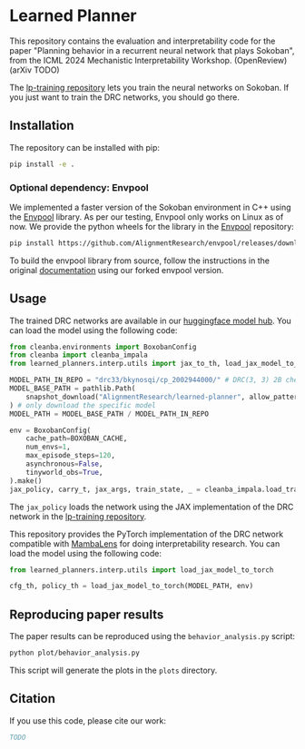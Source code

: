 # Learned Planner

This repository contains the evaluation and interpretability code for the paper "Planning behavior in a recurrent neural network that plays Sokoban", from the ICML 2024 Mechanistic Interpretability Workshop. (OpenReview) (arXiv TODO)

The [lp-training repository](https://github.com/AlignmentResearch/lp-training/) lets you train the neural networks on Sokoban. If you just want to train the DRC networks, you should go there.

## Installation

The repository can be installed with pip:

```bash
pip install -e .
```

### Optional dependency: Envpool

We implemented a faster version of the Sokoban environment in C++ using the [Envpool](https://github.com/AlignmentResearch/envpool/) library. As per our testing, Envpool only
works on Linux as of now. We provide the python wheels for the library in the [Envpool](https://github.com/AlignmentResearch/envpool/) repository:

```bash
pip install https://github.com/AlignmentResearch/envpool/releases/download/v0.2.0/envpool-0.8.4-cp310-cp310-linux_x86_64.whl
```

To build the envpool library from source, follow the instructions in the original [documentation](https://envpool.readthedocs.io/en/latest/content/build.html) using our forked envpool version.

## Usage

The trained DRC networks are available in our [huggingface model hub](https://huggingface.co/AlignmentResearch/learned-planner). You can load the model using the following code:

```python
from cleanba.environments import BoxobanConfig
from cleanba import cleanba_impala
from learned_planners.interp.utils import jax_to_th, load_jax_model_to_torch

MODEL_PATH_IN_REPO = "drc33/bkynosqi/cp_2002944000/" # DRC(3, 3) 2B checkpoint
MODEL_BASE_PATH = pathlib.Path(
    snapshot_download("AlignmentResearch/learned-planner", allow_patterns=[MODEL_PATH_IN_REPO + "*"]),
) # only download the specific model
MODEL_PATH = MODEL_BASE_PATH / MODEL_PATH_IN_REPO

env = BoxobanConfig(
    cache_path=BOXOBAN_CACHE,
    num_envs=1,
    max_episode_steps=120,
    asynchronous=False,
    tinyworld_obs=True,
).make()
jax_policy, carry_t, jax_args, train_state, _ = cleanba_impala.load_train_state(MODEL_PATH, env)
```

The `jax_policy` loads the network using the JAX implementation of the DRC network in the [lp-training repository](https://github.com/AlignmentResearch/lp-training/).

This repository provides the PyTorch implementation of the DRC network compatible with [MambaLens](https://github.com/Phylliida/MambaLens/) for doing interpretability research. You can load the model using the following code:

```python
from learned_planners.interp.utils import load_jax_model_to_torch

cfg_th, policy_th = load_jax_model_to_torch(MODEL_PATH, env)
```

## Reproducing paper results

The paper results can be reproduced using the `behavior_analysis.py` script:

```bash
python plot/behavior_analysis.py
```

This script will generate the plots in the `plots` directory.

## Citation

If you use this code, please cite our work:

```bibtex
TODO
```
